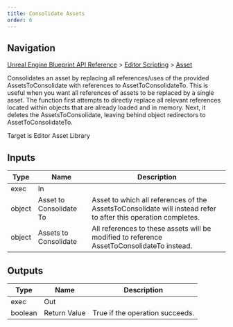 ```yaml
---
title: Consolidate Assets
order: 6
---
```

## Navigation

[Unreal Engine Blueprint API Reference](https://dev.epicgames.com/documentation/en-us/unreal-engine/BlueprintAPI) > [Editor Scripting](https://dev.epicgames.com/documentation/en-us/unreal-engine/BlueprintAPI/EditorScripting) > [Asset](https://dev.epicgames.com/documentation/en-us/unreal-engine/BlueprintAPI/EditorScripting/Asset_1)

Consolidates an asset by replacing all references/uses of the provided AssetsToConsolidate with references to AssetToConsolidateTo.
This is useful when you want all references of assets to be replaced by a single asset.
The function first attempts to directly replace all relevant references located within objects that are already loaded and in memory.
Next, it deletes the AssetsToConsolidate, leaving behind object redirectors to AssetToConsolidateTo.

Target is Editor Asset Library

## Inputs

| Type | Name | Description |
| --- | --- | --- |
| exec | In |  |
| object | Asset to Consolidate To | Asset to which all references of the AssetsToConsolidate will instead refer to after this operation completes. |
| object | Assets to Consolidate | All references to these assets will be modified to reference AssetToConsolidateTo instead. |

## Outputs

| Type | Name | Description |
| --- | --- | --- |
| exec | Out |  |
| boolean | Return Value | True if the operation succeeds. |
